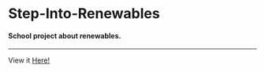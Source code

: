 # Step-Into-Renewables
#### School project about renewables.
--------------------------------------------------------------------------------
View it [Here!](https://dirpytoes1315.github.io/Step-Into-Renewables/ "Website")
